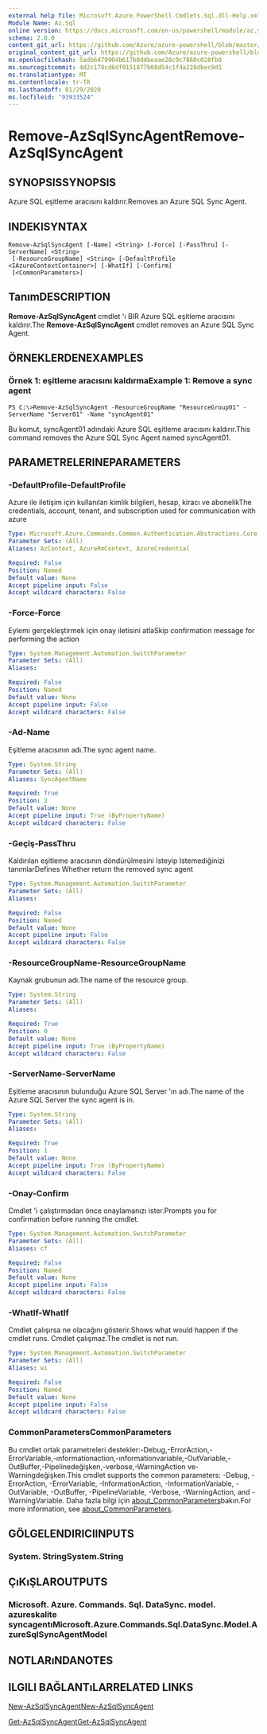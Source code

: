 ```yaml
---
external help file: Microsoft.Azure.PowerShell.Cmdlets.Sql.dll-Help.xml
Module Name: Az.Sql
online version: https://docs.microsoft.com/en-us/powershell/module/az.sql/remove-azsqlsyncagent
schema: 2.0.0
content_git_url: https://github.com/Azure/azure-powershell/blob/master/src/Sql/Sql/help/Remove-AzSqlSyncAgent.md
original_content_git_url: https://github.com/Azure/azure-powershell/blob/master/src/Sql/Sql/help/Remove-AzSqlSyncAgent.md
ms.openlocfilehash: 5adb6d79904b617b0ddbeaae28c9c7860c028fb8
ms.sourcegitcommit: 4d2c178cd6df9151877b08d54c1f4a228dbec9d1
ms.translationtype: MT
ms.contentlocale: tr-TR
ms.lasthandoff: 01/29/2020
ms.locfileid: "93933524"
---
```

# <span data-ttu-id="f8dc7-101">Remove-AzSqlSyncAgent</span><span class="sxs-lookup"><span data-stu-id="f8dc7-101">Remove-AzSqlSyncAgent</span></span>

## <span data-ttu-id="f8dc7-102">SYNOPSIS</span><span class="sxs-lookup"><span data-stu-id="f8dc7-102">SYNOPSIS</span></span>
<span data-ttu-id="f8dc7-103">Azure SQL eşitleme aracısını kaldırır.</span><span class="sxs-lookup"><span data-stu-id="f8dc7-103">Removes an Azure SQL Sync Agent.</span></span>

## <span data-ttu-id="f8dc7-104">INDEKI</span><span class="sxs-lookup"><span data-stu-id="f8dc7-104">SYNTAX</span></span>

```
Remove-AzSqlSyncAgent [-Name] <String> [-Force] [-PassThru] [-ServerName] <String>
 [-ResourceGroupName] <String> [-DefaultProfile <IAzureContextContainer>] [-WhatIf] [-Confirm]
 [<CommonParameters>]
```

## <span data-ttu-id="f8dc7-105">Tanım</span><span class="sxs-lookup"><span data-stu-id="f8dc7-105">DESCRIPTION</span></span>
<span data-ttu-id="f8dc7-106">**Remove-AzSqlSyncAgent** cmdlet 'ı BIR Azure SQL eşitleme aracısını kaldırır.</span><span class="sxs-lookup"><span data-stu-id="f8dc7-106">The **Remove-AzSqlSyncAgent** cmdlet removes an Azure SQL Sync Agent.</span></span>

## <span data-ttu-id="f8dc7-107">ÖRNEKLERDEN</span><span class="sxs-lookup"><span data-stu-id="f8dc7-107">EXAMPLES</span></span>

### <span data-ttu-id="f8dc7-108">Örnek 1: eşitleme aracısını kaldırma</span><span class="sxs-lookup"><span data-stu-id="f8dc7-108">Example 1: Remove a sync agent</span></span>
```
PS C:\>Remove-AzSqlSyncAgent -ResourceGroupName "ResourceGroup01" -ServerName "Server01" -Name "syncAgent01"
```

<span data-ttu-id="f8dc7-109">Bu komut, syncAgent01 adındaki Azure SQL eşitleme aracısını kaldırır.</span><span class="sxs-lookup"><span data-stu-id="f8dc7-109">This command removes the Azure SQL Sync Agent named syncAgent01.</span></span>

## <span data-ttu-id="f8dc7-110">PARAMETRELERINE</span><span class="sxs-lookup"><span data-stu-id="f8dc7-110">PARAMETERS</span></span>

### <span data-ttu-id="f8dc7-111">-DefaultProfile</span><span class="sxs-lookup"><span data-stu-id="f8dc7-111">-DefaultProfile</span></span>
<span data-ttu-id="f8dc7-112">Azure ile iletişim için kullanılan kimlik bilgileri, hesap, kiracı ve abonelik</span><span class="sxs-lookup"><span data-stu-id="f8dc7-112">The credentials, account, tenant, and subscription used for communication with azure</span></span>

```yaml
Type: Microsoft.Azure.Commands.Common.Authentication.Abstractions.Core.IAzureContextContainer
Parameter Sets: (All)
Aliases: AzContext, AzureRmContext, AzureCredential

Required: False
Position: Named
Default value: None
Accept pipeline input: False
Accept wildcard characters: False
```

### <span data-ttu-id="f8dc7-113">-Force</span><span class="sxs-lookup"><span data-stu-id="f8dc7-113">-Force</span></span>
<span data-ttu-id="f8dc7-114">Eylemi gerçekleştirmek için onay iletisini atla</span><span class="sxs-lookup"><span data-stu-id="f8dc7-114">Skip confirmation message for performing the action</span></span>

```yaml
Type: System.Management.Automation.SwitchParameter
Parameter Sets: (All)
Aliases:

Required: False
Position: Named
Default value: None
Accept pipeline input: False
Accept wildcard characters: False
```

### <span data-ttu-id="f8dc7-115">-Ad</span><span class="sxs-lookup"><span data-stu-id="f8dc7-115">-Name</span></span>
<span data-ttu-id="f8dc7-116">Eşitleme aracısının adı.</span><span class="sxs-lookup"><span data-stu-id="f8dc7-116">The sync agent name.</span></span>

```yaml
Type: System.String
Parameter Sets: (All)
Aliases: SyncAgentName

Required: True
Position: 2
Default value: None
Accept pipeline input: True (ByPropertyName)
Accept wildcard characters: False
```

### <span data-ttu-id="f8dc7-117">-Geçiş</span><span class="sxs-lookup"><span data-stu-id="f8dc7-117">-PassThru</span></span>
<span data-ttu-id="f8dc7-118">Kaldırılan eşitleme aracısının döndürülmesini Isteyip Istemediğinizi tanımlar</span><span class="sxs-lookup"><span data-stu-id="f8dc7-118">Defines Whether return the removed sync agent</span></span>

```yaml
Type: System.Management.Automation.SwitchParameter
Parameter Sets: (All)
Aliases:

Required: False
Position: Named
Default value: None
Accept pipeline input: False
Accept wildcard characters: False
```

### <span data-ttu-id="f8dc7-119">-ResourceGroupName</span><span class="sxs-lookup"><span data-stu-id="f8dc7-119">-ResourceGroupName</span></span>
<span data-ttu-id="f8dc7-120">Kaynak grubunun adı.</span><span class="sxs-lookup"><span data-stu-id="f8dc7-120">The name of the resource group.</span></span>

```yaml
Type: System.String
Parameter Sets: (All)
Aliases:

Required: True
Position: 0
Default value: None
Accept pipeline input: True (ByPropertyName)
Accept wildcard characters: False
```

### <span data-ttu-id="f8dc7-121">-ServerName</span><span class="sxs-lookup"><span data-stu-id="f8dc7-121">-ServerName</span></span>
<span data-ttu-id="f8dc7-122">Eşitleme aracısının bulunduğu Azure SQL Server 'ın adı.</span><span class="sxs-lookup"><span data-stu-id="f8dc7-122">The name of the Azure SQL Server the sync agent is in.</span></span>

```yaml
Type: System.String
Parameter Sets: (All)
Aliases:

Required: True
Position: 1
Default value: None
Accept pipeline input: True (ByPropertyName)
Accept wildcard characters: False
```

### <span data-ttu-id="f8dc7-123">-Onay</span><span class="sxs-lookup"><span data-stu-id="f8dc7-123">-Confirm</span></span>
<span data-ttu-id="f8dc7-124">Cmdlet 'i çalıştırmadan önce onaylamanızı ister.</span><span class="sxs-lookup"><span data-stu-id="f8dc7-124">Prompts you for confirmation before running the cmdlet.</span></span>

```yaml
Type: System.Management.Automation.SwitchParameter
Parameter Sets: (All)
Aliases: cf

Required: False
Position: Named
Default value: None
Accept pipeline input: False
Accept wildcard characters: False
```

### <span data-ttu-id="f8dc7-125">-WhatIf</span><span class="sxs-lookup"><span data-stu-id="f8dc7-125">-WhatIf</span></span>
<span data-ttu-id="f8dc7-126">Cmdlet çalışırsa ne olacağını gösterir.</span><span class="sxs-lookup"><span data-stu-id="f8dc7-126">Shows what would happen if the cmdlet runs.</span></span>
<span data-ttu-id="f8dc7-127">Cmdlet çalışmaz.</span><span class="sxs-lookup"><span data-stu-id="f8dc7-127">The cmdlet is not run.</span></span>

```yaml
Type: System.Management.Automation.SwitchParameter
Parameter Sets: (All)
Aliases: wi

Required: False
Position: Named
Default value: None
Accept pipeline input: False
Accept wildcard characters: False
```

### <span data-ttu-id="f8dc7-128">CommonParameters</span><span class="sxs-lookup"><span data-stu-id="f8dc7-128">CommonParameters</span></span>
<span data-ttu-id="f8dc7-129">Bu cmdlet ortak parametreleri destekler:-Debug,-ErrorAction,-ErrorVariable,-ınformationaction,-ınformationvariable,-OutVariable,-OutBuffer,-Pipelinedeğişken,-verbose,-WarningAction ve-Warningdeğişken.</span><span class="sxs-lookup"><span data-stu-id="f8dc7-129">This cmdlet supports the common parameters: -Debug, -ErrorAction, -ErrorVariable, -InformationAction, -InformationVariable, -OutVariable, -OutBuffer, -PipelineVariable, -Verbose, -WarningAction, and -WarningVariable.</span></span> <span data-ttu-id="f8dc7-130">Daha fazla bilgi için [about_CommonParameters](https://go.microsoft.com/fwlink/?LinkID=113216)bakın.</span><span class="sxs-lookup"><span data-stu-id="f8dc7-130">For more information, see [about_CommonParameters](https://go.microsoft.com/fwlink/?LinkID=113216).</span></span>

## <span data-ttu-id="f8dc7-131">GÖLGELENDIRICI</span><span class="sxs-lookup"><span data-stu-id="f8dc7-131">INPUTS</span></span>

### <span data-ttu-id="f8dc7-132">System. String</span><span class="sxs-lookup"><span data-stu-id="f8dc7-132">System.String</span></span>

## <span data-ttu-id="f8dc7-133">ÇıKıŞLAR</span><span class="sxs-lookup"><span data-stu-id="f8dc7-133">OUTPUTS</span></span>

### <span data-ttu-id="f8dc7-134">Microsoft. Azure. Commands. Sql. DataSync. model. azureskalite syncagentı</span><span class="sxs-lookup"><span data-stu-id="f8dc7-134">Microsoft.Azure.Commands.Sql.DataSync.Model.AzureSqlSyncAgentModel</span></span>

## <span data-ttu-id="f8dc7-135">NOTLARıNDA</span><span class="sxs-lookup"><span data-stu-id="f8dc7-135">NOTES</span></span>

## <span data-ttu-id="f8dc7-136">ILGILI BAĞLANTıLAR</span><span class="sxs-lookup"><span data-stu-id="f8dc7-136">RELATED LINKS</span></span>

[<span data-ttu-id="f8dc7-137">New-AzSqlSyncAgent</span><span class="sxs-lookup"><span data-stu-id="f8dc7-137">New-AzSqlSyncAgent</span></span>](./New-AzSqlSyncAgent.md)

[<span data-ttu-id="f8dc7-138">Get-AzSqlSyncAgent</span><span class="sxs-lookup"><span data-stu-id="f8dc7-138">Get-AzSqlSyncAgent</span></span>](./Get-AzSqlSyncAgent.md)

